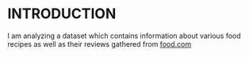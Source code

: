 # INTRODUCTION

I am analyzing a dataset which contains information about various food recipes as well as their reviews gathered from [food.com](food.com)
